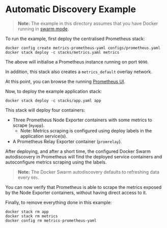 # Automatic Discovery Example

> **Note:** The example in this directory assumes that you have Docker running
> in [swarm mode](https://docs.docker.com/engine/swarm/).

To run the example, first deploy the centralised Prometheus stack:

    docker config create metrics-prometheus-yaml configs/prometheus.yaml
    docker stack deploy -c stacks/metrics.yaml metrics

The above will initialise a Prometheus instance running on port `9090`.

In addition, this stack also creates a `metrics_default` overlay network.

At this point, you can browse the running [Prometheus UI](http://localhost:9090).

Now, to deploy the example application stack:

    docker stack deploy -c stacks/app.yaml app

This stack will deploy four containers:

* Three Prometheus Node Exporter containers with some metrics to scrape (`myapp`).
  * Note: Metrics scraping is configured using deploy labels in the application service(s).
* A Prometheus Relay Exporter container (`promrelay`).

After deploying, and after a short time, the configured Docker Swarm autodiscovery in Prometheus
will find the deployed service containers and autoconfigure metrics scraping using the labels.

> **Note:** The Docker Swarm autodiscovery defaults to refreshing data every `60s`.

You can now verify that Prometheus is able to scrape the metrics exposed by the
Node Exporter containers, without having direct access to it.

Finally, to remove everything done in this example:

    docker stack rm app
    docker stack rm metrics
    docker config rm metrics-prometheus-yaml

